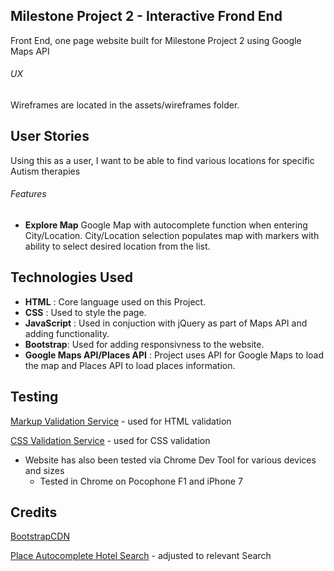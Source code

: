 ## Milestone Project 2 - Interactive Frond End
Front End, one page website built for Milestone Project 2 using Google Maps API

###### UX

Wireframes are located in the assets/wireframes folder.

## User Stories

Using this as a user, I want to be able to find various locations for specific Autism therapies

###### Features

- **Explore Map** Google Map with autocomplete function when entering City/Location. City/Location selection populates map with markers with ability to select desired location from the list.

## Technologies Used

- **HTML** : Core language used on this Project.
- **CSS** : Used to style the page.
- **JavaScript** : Used in conjuction with jQuery as part of Maps API and adding functionality.
- **Bootstrap**: Used for adding responsivness to the website.
- **Google Maps API/Places API** : Project uses API for Google Maps to load the map and Places API to load places information.

## Testing

[Markup Validation Service](https://validator.w3.org/) - used for HTML validation


[CSS Validation Service](https://jigsaw.w3.org/css-validator/) - used for CSS validation

- Website has also been tested via Chrome Dev Tool for various devices and sizes
  - Tested in Chrome on Pocophone F1 and iPhone 7 

## Credits
  [BootstrapCDN](https://www.bootstrapcdn.com/)

  
  [Place Autocomplete Hotel Search](https://developers-dot-devsite-v2-prod.appspot.com/maps/documentation/javascript/examples/places-autocomplete-hotelsearch) - adjusted to relevant Search
  

